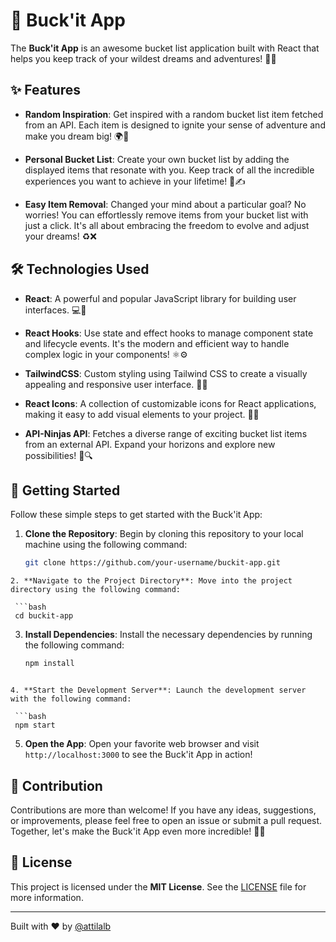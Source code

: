# 🚀 Buck'it App

The **Buck'it App** is an awesome bucket list application built with React that helps you keep track of your wildest dreams and adventures! 🌟✨

## ✨ Features

- **Random Inspiration**: Get inspired with a random bucket list item fetched from an API. Each item is designed to ignite your sense of adventure and make you dream big! 🌍🌌

- **Personal Bucket List**: Create your own bucket list by adding the displayed items that resonate with you. Keep track of all the incredible experiences you want to achieve in your lifetime! 📜✍️

- **Easy Item Removal**: Changed your mind about a particular goal? No worries! You can effortlessly remove items from your bucket list with just a click. It's all about embracing the freedom to evolve and adjust your dreams! ♻️❌

## 🛠️ Technologies Used

- **React**: A powerful and popular JavaScript library for building user interfaces. 💻🌈

- **React Hooks**: Use state and effect hooks to manage component state and lifecycle events. It's the modern and efficient way to handle complex logic in your components! ⚛️⚙️

- **TailwindCSS**: Custom styling using Tailwind CSS to create a visually appealing and responsive user interface. 💅🎨

- **React Icons**: A collection of customizable icons for React applications, making it easy to add visual elements to your project. 🚀🎉

- **API-Ninjas API**: Fetches a diverse range of exciting bucket list items from an external API. Expand your horizons and explore new possibilities! 🌟🔍

## 🚀 Getting Started

Follow these simple steps to get started with the Buck'it App:

1. **Clone the Repository**: Begin by cloning this repository to your local machine using the following command:

   ```bash
   git clone https://github.com/your-username/buckit-app.git
  ```
2. **Navigate to the Project Directory**: Move into the project directory using the following command:

   ```bash
   cd buckit-app
   ```

3. **Install Dependencies**: Install the necessary dependencies by running the following command:

   ```bash
   npm install
  ```

4. **Start the Development Server**: Launch the development server with the following command:

   ```bash
   npm start
  ```
  
5. **Open the App**: Open your favorite web browser and visit `http://localhost:3000` to see the Buck'it App in action!

## 🎉 Contribution

Contributions are more than welcome! If you have any ideas, suggestions, or improvements, please feel free to open an issue or submit a pull request. Together, let's make the Buck'it App even more incredible! 🙌💪

## 📄 License

This project is licensed under the **MIT License**. See the [LICENSE](LICENSE) file for more information.

---

Built with ❤️ by [@attilalb](https://github.com/attilalb)

